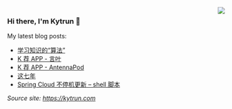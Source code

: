 <img align="right" src="https://github-readme-stats.vercel.app/api?username=kytrun&show_icons=true&icon_color=ad0d52&text_color=24292e&bg_color=ffffff&hide_title=false&&count_private=true&include_all_commits=true&disable_animations=true" />

### Hi there, I'm Kytrun 👋
My latest blog posts:
<!--START_SECTION:feed-->
* [学习知识的“算法”](https:&#x2F;&#x2F;kytrun.com&#x2F;algorithm-of-learning&#x2F;)
* [K 荐 APP - 言叶](https:&#x2F;&#x2F;kytrun.com&#x2F;app-leafnote&#x2F;)
* [K 荐 APP - AntennaPod ](https:&#x2F;&#x2F;kytrun.com&#x2F;app-antennapod&#x2F;)
* [这七年](https:&#x2F;&#x2F;kytrun.com&#x2F;7-years&#x2F;)
* [Spring Cloud 不停机更新 – shell 脚本](https:&#x2F;&#x2F;kytrun.com&#x2F;spring-cloud-graceful-update&#x2F;)
<!--END_SECTION:feed-->

*Source site: https://kytrun.com*
